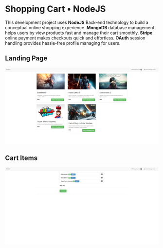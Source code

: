 # Shopping Cart • NodeJS

This development project uses **NodeJS** Back-end technology to build a conceptual online shopping experience. **MongoDB** database management helps users by view products fast and manage their cart smoothly. **Stripe** online payment makes checkouts quick and effortless. **OAuth** session handling provides hassle-free profile managing for users.

## Landing Page
![Main Store Page](feature-img/index.png)

## Cart Items
![Cart Items](feature-img/cart.jpg)
